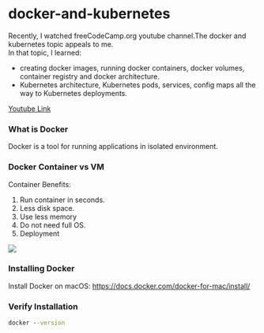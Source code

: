 # docker-and-kubernetes
Recently, I watched freeCodeCamp.org youtube channel.The docker and kubernetes topic appeals to me.  
In that topic, I learned:
- creating docker images, running docker containers, docker volumes, container registry and docker architecture.   
- Kubernetes architecture, Kubernetes pods, services, config maps all the way to Kubernetes deployments.  

[Youtube Link](https://www.youtube.com/watch?v=Wf2eSG3owoA&ab_channel=freeCodeCamp.org)


### What is Docker
Docker is a tool for running applications in isolated environment.

### Docker Container vs VM
Container Benefits: 
1. Run container in seconds.
2. Less disk space.
3. Use less memory
4. Do not need full OS.
5. Deployment

![](https://i.imgur.com/CrrJzy8.png)

###  Installing Docker
Install Docker on macOS: https://docs.docker.com/docker-for-mac/install/  

###  Verify Installation  
```cmd
docker --version
```
